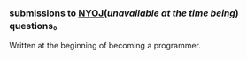 
### submissions to [NYOJ](http://acm.nyist.edu.cn)(*unavailable at the time being*) questions。

Written at the beginning of becoming a programmer.
